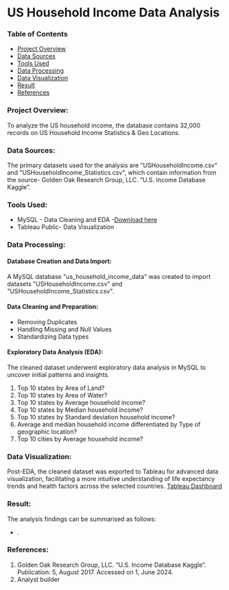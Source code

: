 # US Household Income Data Analysis

### Table of Contents

- [Project Overview](#project-overview)
- [Data Sources](#data-sources)
- [Tools Used](#tools-used)
- [Data Processing](#data-processing)
- [Data Visualization](#data-visualization)
- [Result](#result)
- [References](#references)

### Project Overview: 

To analyze the US household income, the database contains 32,000 records on US Household Income Statistics & Geo Locations. 

### Data Sources:

The primary datasets used for the analysis are "USHouseholdIncome.csv" and "USHouseholdIncome_Statistics.csv", which contain information from the source- Golden Oak Research Group, LLC. “U.S. Income Database Kaggle”. 


### Tools Used:

- MySQL - Data Cleaning and EDA -[Download here](https://www.mysql.com/)
- Tableau Public- Data Visualization

### Data Processing:

#### Database Creation and Data Import:
A MySQL database "us_household_income_data" was created to import datasets "USHouseholdIncome.csv" and "USHouseholdIncome_Statistics.csv".
#### Data Cleaning and Preparation: 
- Removing Duplicates
- Handling Missing and Null Values
- Standardizing Data types 

#### Exploratory Data Analysis (EDA): 

The cleaned dataset underwent exploratory data analysis in MySQL to uncover initial patterns and insights.
1. Top 10 states by Area of Land?
2. Top 10 states by Area of Water?
3. Top 10 states by Average household income? 
4. Top 10 states by Median household income? 
5. Top 10 states by Standard deviation household income? 
6. Average and median household income differentiated by Type of geographic location?
7. Top 10 cities by Average household income? 
   

### Data Visualization:

Post-EDA, the cleaned dataset was exported to Tableau for advanced data visualization, facilitating a more intuitive understanding of life expectancy trends and health factors across the selected countries.
[Tableau Dashboard](https://public.tableau.com/views/USHOUSEHOLDINCOMEDASHBOARD/Dashboard1?:language=en-US&:sid=&:display_count=n&:origin=viz_share_link)

### Result:

The analysis findings can be summarised as follows:
-  .

### References:

1. Golden Oak Research Group, LLC. “U.S. Income Database Kaggle”. Publication: 5, August 2017. Accessed on 1, June 2024.
2. Analyst builder
